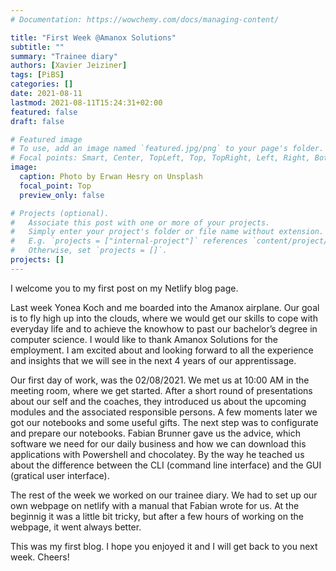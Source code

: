 ```yaml
---
# Documentation: https://wowchemy.com/docs/managing-content/

title: "First Week @Amanox Solutions"
subtitle: ""
summary: "Trainee diary"
authors: [Xavier Jeiziner]
tags: [PiBS]
categories: []
date: 2021-08-11
lastmod: 2021-08-11T15:24:31+02:00
featured: false
draft: false

# Featured image
# To use, add an image named `featured.jpg/png` to your page's folder.
# Focal points: Smart, Center, TopLeft, Top, TopRight, Left, Right, BottomLeft, Bottom, BottomRight.
image:
  caption: Photo by Erwan Hesry on Unsplash
  focal_point: Top
  preview_only: false

# Projects (optional).
#   Associate this post with one or more of your projects.
#   Simply enter your project's folder or file name without extension.
#   E.g. `projects = ["internal-project"]` references `content/project/deep-learning/index.md`.
#   Otherwise, set `projects = []`.
projects: []
---
```

I welcome you to my first post on my Netlify blog page.

Last week Yonea Koch and me boarded into the Amanox airplane. Our goal is to fly high up into the clouds, where we would get our skills to cope with everyday life and to achieve the knowhow to past our bachelor’s degree in computer science. I would like to thank Amanox Solutions for the employment. I am excited about and looking forward to all the experience and insights that we will see in the next 4 years of our apprentissage.

Our first day of work, was the 02/08/2021. We met us at 10:00 AM in the meeting room, where we get started. After a short round of presentations about our self and the coaches, they introduced us about the upcoming modules and the associated responsible persons. A few moments later we got our notebooks and some useful gifts.
The next step was to configurate and prepare our notebooks. Fabian Brunner gave us the advice, which software we need for our daily business and how we can download this applications with Powershell and chocolatey. By the way he teached us about the difference between the CLI (command line interface) and the GUI (gratical user interface).

The rest of the week we worked on our trainee diary. We had to set up our own webpage on netlify with a manual that Fabian wrote for us. At the beginnig it was a little bit tricky, but after a few hours of working on the webpage, it went always better.

This was my first blog. I hope you enjoyed it and I will get back to you next week.
Cheers!
